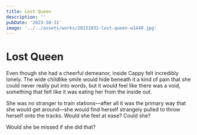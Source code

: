 ```yaml
---
title: Lost Queen
description: ''
pubDate: '2023-10-31'
image: '../../assets/works/20231031-lost-queen-w1440.jpg'
---
```


# Lost Queen

Even though she had a cheerful demeanor, inside Cappy felt incredibly lonely. The wide childlike smile would hide beneath it a kind of pain that she could never really put into words, but it would feel like there was a void, something that felt like it was eating her from the inside out.

She was no stranger to train stations&mdash;after all it was the primary way that she would get around&mdash;she would find herself strangely pulled to throw herself onto the tracks. Would she feel at ease? Could she?

Would she be missed if she did that?

